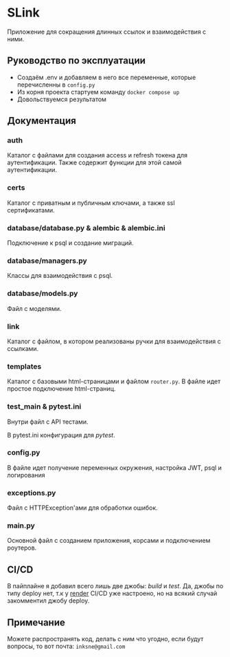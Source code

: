 # SLink

Приложение для сокращения длинных ссылок и взаимодействия с ними.

## Руководство по эксплуатации

- Создаём .env и добавляем в него все переменные, которые перечисленны в ```config.py```
- Из корня проекта стартуем команду ```docker compose up```
- Довольствуемся результатом

## Документация

### auth

Каталог с файлами для создания access и refresh токена для аутентификации.
Также содержит функции для этой самой аутентификации.

### certs

Каталог с приватным и публичным ключами, а также ssl сертификатами.

### database/database.py & alembic & alembic.ini

Подключение к psql и создание миграций. 

### database/managers.py

Классы для взаимодействия с psql.

### database/models.py

Файл с моделями.

### link

Каталог с файлом, в котором реализованы ручки для взаимодействия с ссылками.

### templates

Каталог с базовыми html-страницами и файлом ```router.py```.
В файле идет простое подключение html-страниц.

### test_main & pytest.ini

Внутри файл с API тестами.

В pytest.ini конфигурация для *pytest*.

### config.py

В файле идет получение переменных окружения, настройка JWT, psql и логирования

### exceptions.py

Файл с HTTPException'ами для обработки ошибок.

### main.py

Основной файл с созданием приложения, корсами и подключением роутеров.

## CI/CD

В пайплайне я добавил всего лишь две джобы: *build* и *test*.
Да, джобы по типу deploy нет, т.к у [render](https://render.com/) CI/CD уже настроено,
но на всякий случай закомментил джобу deploy.

## Примечание

Можете распространять код, делать с ним что угодно, если будут вопросы, то вот почта:
```inksne@gmail.com```